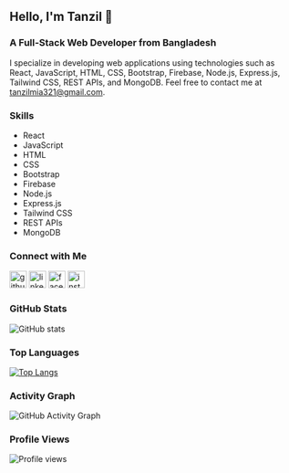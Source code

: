 ## Hello, I'm Tanzil 👋

### A Full-Stack Web Developer from Bangladesh

I specialize in developing web applications using technologies such as React, JavaScript, HTML, CSS, Bootstrap, Firebase, Node.js, Express.js, Tailwind CSS, REST APIs, and MongoDB. Feel free to contact me at tanzilmia321@gmail.com.

### Skills

- React
- JavaScript
- HTML
- CSS
- Bootstrap
- Firebase
- Node.js
- Express.js
- Tailwind CSS
- REST APIs
- MongoDB

### Connect with Me

[<img src='https://img.shields.io/badge/github-%23121011.svg?&style=for-the-badge&logo=github&logoColor=white' alt='github' height='30'>](https://github.com/tanzilmia)  [<img src='https://img.shields.io/badge/linkedin-%230077B5.svg?&style=for-the-badge&logo=linkedin&logoColor=white' alt='linkedin' height='30'>](https://www.linkedin.com/in/mdtanzil/)  [<img src='https://img.shields.io/badge/facebook-%231877F2.svg?&style=for-the-badge&logo=facebook&logoColor=white' alt='facebook' height='30'>](https://www.facebook.com/tanzilmia.01)  [<img src='https://img.shields.io/badge/instagram-%23E4405F.svg?&style=for-the-badge&logo=instagram&logoColor=white' alt='instagram' height='30'>](https://www.instagram.com/tanzil.mia/)

### GitHub Stats

![GitHub stats](https://github-readme-stats.vercel.app/api?username=tanzilmia&show_icons=true)

### Top Languages

[![Top Langs](https://github-readme-stats.vercel.app/api/top-langs/?username=tanzilmia&layout=compact)](https://github.com/anuraghazra/github-readme-stats)

### Activity Graph

![GitHub Activity Graph](https://activity-graph.herokuapp.com/graph?username=tanzilmia)

### Profile Views

![Profile views](https://gpvc.arturio.dev/tanzilmia)

